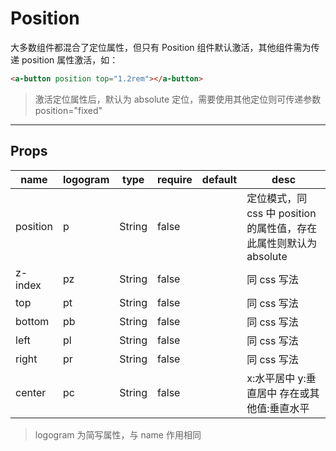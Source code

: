 # Position

大多数组件都混合了定位属性，但只有 Position 组件默认激活，其他组件需为传递 position 属性激活，如：

```html
<a-button position top="1.2rem"></a-button>
```

> 激活定位属性后，默认为 absolute 定位，需要使用其他定位则可传递参数 position="fixed"

---

## Props

| name     | logogram | type   | require | default | desc                                                               |
| -------- | -------- | ------ | ------- | ------- | ------------------------------------------------------------------ |
| position | p        | String | false   |         | 定位模式，同 css 中 position 的属性值，存在此属性则默认为 absolute |
| z-index  | pz       | String | false   |         | 同 css 写法                                                        |
| top      | pt       | String | false   |         | 同 css 写法                                                        |
| bottom   | pb       | String | false   |         | 同 css 写法                                                        |
| left     | pl       | String | false   |         | 同 css 写法                                                        |
| right    | pr       | String | false   |         | 同 css 写法                                                        |
| center   | pc       | String | false   |         | x:水平居中 y:垂直居中 存在或其他值:垂直水平                        |

> logogram 为简写属性，与 name 作用相同
